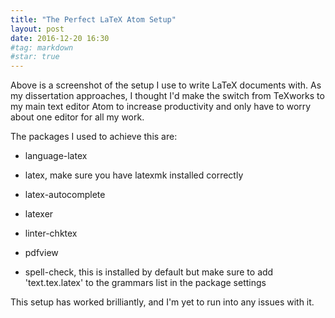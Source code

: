 ```yaml
---
title: "The Perfect LaTeX Atom Setup"
layout: post
date: 2016-12-20 16:30
#tag: markdown
#star: true
---
```



Above is a screenshot of the setup I use to write LaTeX documents with. As my dissertation approaches, I thought I'd make the switch from TeXworks to my main text editor Atom to increase productivity and only have to worry about one editor for all my work.

The packages I used to achieve this are:

- language-latex

- latex, make sure you have latexmk installed correctly

- latex-autocomplete

- latexer

- linter-chktex

- pdfview

- spell-check, this is installed by default but make sure to add 'text.tex.latex' to the grammars list in the package settings

This setup has worked brilliantly, and I'm yet to run into any issues with it.
